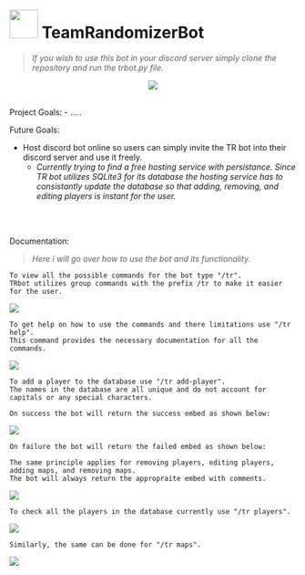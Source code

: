 # <img src= "https://user-images.githubusercontent.com/51865580/179876417-d2feba7c-43e9-40fb-997c-fbb16f98d14b.png" data-canonical-src= "https://user-images.githubusercontent.com/51865580/179876417-d2feba7c-43e9-40fb-997c-fbb16f98d14b.png" width = "50" height = "50" /> TeamRandomizerBot 

> *If you wish to use this bot in your discord server simply clone the repository and run the trbot.py file.*

<p align="center">
<img src= "https://user-images.githubusercontent.com/51865580/179876418-0e8028b6-602c-4c2a-88d2-3326604889bd.png" data-canonical-src= "https://user-images.githubusercontent.com/51865580/179876418-0e8028b6-602c-4c2a-88d2-3326604889bd.png" />
</p>

<br />
Project Goals:
- .....

Future Goals:
- Host discord bot online so users can simply invite the TR bot into their discord server and use it freely.
  - *Currently trying to find a free hosting service with persistance. Since TR bot utilizes SQLite3 for its database
  the hosting service has to consistantly update the database so that adding, removing, and editing players is instant
  for the user.*
<br />
<br />

Documentation:
> *Here i will go over how to use the bot and its functionality.*
``` 
To view all the possible commands for the bot type "/tr".
TRbot utilizes group commands with the prefix /tr to make it easier for the user.
```
<img src= "https://user-images.githubusercontent.com/51865580/179876423-5d95d078-16e5-4789-a226-f7ce7aa10102.png" data-canonical-src= "https://user-images.githubusercontent.com/51865580/179876423-5d95d078-16e5-4789-a226-f7ce7aa10102.png" />

```
To get help on how to use the commands and there limitations use "/tr help".
This command provides the necessary documentation for all the commands.
```
<img src= "https://user-images.githubusercontent.com/51865580/179876419-0fa63fa7-310d-4ccf-8ecf-cd6782ff4999.png" data-canonical-src= "https://user-images.githubusercontent.com/51865580/179876419-0fa63fa7-310d-4ccf-8ecf-cd6782ff4999.png" />

```
To add a player to the database use "/tr add-player".
The names in the database are all unique and do not account for capitals or any special characters.

On success the bot will return the success embed as shown below:
```
<img src= "https://user-images.githubusercontent.com/51865580/179876414-5a62205f-0f1f-409a-b4df-e9f8046d7435.png" data-canonical-src= "https://user-images.githubusercontent.com/51865580/179876414-5a62205f-0f1f-409a-b4df-e9f8046d7435.png" />

```
On failure the bot will return the failed embed as shown below:

The same principle applies for removing players, editing players, adding maps, and removing maps.
The bot will always return the appropraite embed with comments.
```
<img src= "https://user-images.githubusercontent.com/51865580/179876415-d61b7d85-4c83-4073-934a-fbc88546109d.png" data-canonical-src= "https://user-images.githubusercontent.com/51865580/179876415-d61b7d85-4c83-4073-934a-fbc88546109d.png" />

```
To check all the players in the database currently use "/tr players".
```
<img src= "https://user-images.githubusercontent.com/51865580/179876421-66d6174e-638b-476e-bb56-ae6b6dd59eee.png" data-canonical-src= "https://user-images.githubusercontent.com/51865580/179876421-66d6174e-638b-476e-bb56-ae6b6dd59eee.png" />

```
Similarly, the same can be done for "/tr maps".
```
<img src= "https://user-images.githubusercontent.com/51865580/179876420-668175dc-8adc-488e-80cd-e105b8655836.png" data-canonical-src= "https://user-images.githubusercontent.com/51865580/179876420-668175dc-8adc-488e-80cd-e105b8655836.png" />
